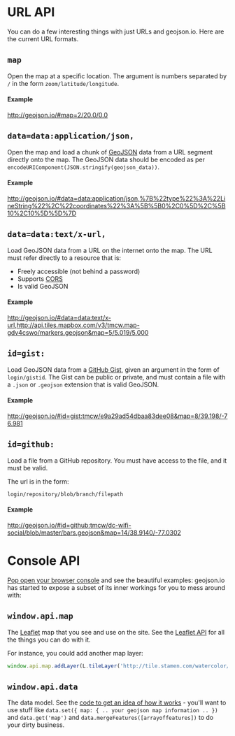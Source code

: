 # URL API

You can do a few interesting things with just URLs and geojson.io. Here are the
current URL formats.

## `map`

Open the map at a specific location. The argument is numbers separated by `/`
in the form `zoom/latitude/longitude`.

#### Example

http://geojson.io/#map=2/20.0/0.0

## `data=data:application/json,`

Open the map and load a chunk of [GeoJSON](http://geojson.org/) data from a
URL segment directly onto the map. The GeoJSON data should be encoded
as per `encodeURIComponent(JSON.stringify(geojson_data))`.

#### Example

http://geojson.io/#data=data:application/json,%7B%22type%22%3A%22LineString%22%2C%22coordinates%22%3A%5B%5B0%2C0%5D%2C%5B10%2C10%5D%5D%7D

## `data=data:text/x-url,`

Load GeoJSON data from a URL on the internet onto the map. The URL must
refer directly to a resource that is:

* Freely accessible (not behind a password)
* Supports [CORS](http://en.wikipedia.org/wiki/Cross-origin_resource_sharing)
* Is valid GeoJSON

#### Example

http://geojson.io/#data=data:text/x-url,http://api.tiles.mapbox.com/v3/tmcw.map-gdv4cswo/markers.geojson&map=5/5.019/5.000

## `id=gist:`

Load GeoJSON data from a [GitHub Gist](https://gist.github.com/), given an argument
in the form of `login/gistid`. The Gist can be public or private, and must
contain a file with a `.json` or `.geojson` extension that is valid GeoJSON.

#### Example

http://geojson.io/#id=gist:tmcw/e9a29ad54dbaa83dee08&map=8/39.198/-76.981

## `id=github:`

Load a file from a GitHub repository. You must have access to the file, and
it must be valid.

The url is in the form:

    login/repository/blob/branch/filepath

#### Example

http://geojson.io/#id=github:tmcw/dc-wifi-social/blob/master/bars.geojson&map=14/38.9140/-77.0302

# Console API

[Pop open your browser console](http://debugbrowser.com/) and see the beautiful
examples: geojson.io has started to expose a subset of its inner workings for
you to mess around with:

## `window.api.map`

The [Leaflet](http://leafletjs.com/) map that you see and use on the site. See
the [Leaflet API](http://leafletjs.com/reference.html) for all the things you
can do with it.

For instance, you could add another map layer:

```js
window.api.map.addLayer(L.tileLayer('http://tile.stamen.com/watercolor/{z}/{x}/{y}.jpg'))
```

## `window.api.data`

The data model. See the [code to get an idea of how it works](https://github.com/mapbox/geojson.io/blob/gh-pages/src/core/data.js#L48-L90) -
you'll want to use stuff like `data.set({ map: { .. your geojson map information .. })`
and `data.get('map')` and `data.mergeFeatures([arrayoffeatures])` to do your
dirty business.

